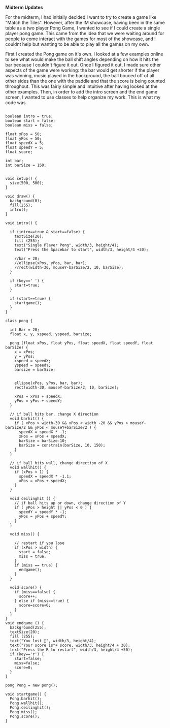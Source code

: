 **Midterm Updates**

For the midterm, I had initially decided I want to try to create a game like "Match the Tiles". However, after the IM showcase, having been in the same table as a two player Pong Game, I wanted to see if I could create a single player pong game. This came from the idea that we were waiting around for people to come interact with the games for most of the showcase, and I couldnt help but wanting to be able to play all the games on my own. 

First I created the Pong game on it's own. I looked at a few examples online to see what would make the ball shift angles depending on how it hits the bar because I couldn't figure it out. Once I figured it out, I made sure other aspects of the game were working: the bar would get shorter if the player was winning, music played in the background, the ball bouced off of all other sides than the one with the paddle and that the score is being counted throughout. This was fairly simple and intuitive after having looked at the other examples. Then, in order to add the intro screen and the end game screen, I wanted to use classes to help organize my work. This is what my code was 

```

boolean intro = true;
boolean start = false;
boolean miss = false;

float xPos = 50;
float yPos = 50;
float speedX = 5;
float speedY = 5;
float score; 

int bar;
int barSize = 150;


void setup() {
  size(500, 500);
}

void draw() { 
  background(0);
  fill(255);
  intro();
}

void intro() {

  if (intro==true & start==false) {
    textSize(20);
    fill (255);
    text("Single Player Pong", width/3, height/4);
    text("Press the Spacebar to start", width/3, height/4 +30);

    //bar = 20;
    //ellipse(xPos, yPos, bar, bar);
    //rect(width-30, mouseY-barSize/2, 10, barSize);
  }

  if (key==' ') {
    start=true;
  }

  if (start==true) {
    startgame();
  }
}

class pong {

  int Bar = 20;
  float x, y, xspeed, yspeed, barsize; 

  pong (float xPos, float yPos, float speedX, float speedY, float barSize) {
    x = xPos;
    y = yPos; 
    xspeed = speedX; 
    yspeed = speedY;
    barsize = barSize; 


    ellipse(xPos, yPos, bar, bar);
    rect(width-30, mouseY-barSize/2, 10, barSize);

    xPos = xPos + speedX;
    yPos = yPos + speedY;
  }

  // if ball hits bar, change X direction
  void barhit() {
    if ( xPos > width-30 && xPos < width -20 && yPos > mouseY-barSize/2 && yPos < mouseY+barSize/2 ) {
      speedX = speedX * -1;
      xPos = xPos + speedX;
      barSize = barSize-10;
      barSize = constrain(barSize, 10, 150);
    }
  }

  // if ball hits wall, change direction of X
  void wallhit() {
    if (xPos < 1) {
      speedX = speedX * -1.1;
      xPos = xPos + speedX;
    }
  }

  void ceilinghit () {
    // if ball hits up or down, change direction of Y   
    if ( yPos > height || yPos < 0 ) {
      speedY = speedY * -1;
      yPos = yPos + speedY;
    }
  }

  void miss() {

    // restart if you lose
    if (xPos > width) { 
      start = false;
      miss = true;
    }
    if (miss == true) {
      endgame();
    }
  }

  void score() {
    if (miss==false) {
      score++;
    } else if (miss==true) {
      score=score+0;
    }
  }
}
void endgame () {
  background(255);
  textSize(20);
  fill (255);
  text("You lost 🙁", width/3, height/4);
  text("Your score is"+ score, width/3, height/4 + 30);
  text("Press the R to restart", width/3, height/4 +50);
  if (key=='r') {
    start=false;
    miss=false;
    score=0;
  }
}

pong Pong = new pong();

void startgame() {
  Pong.barhit();
  Pong.wallhit();
  Pong.ceilinghit();
  Pong.miss();
  Pong.score();
}

```




